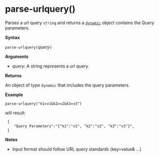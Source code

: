 # parse-urlquery()

Parses a url query `string` and returns a [`dynamic`](./scalar-data-types/dynamic.md) object contains the Query parameters.

**Syntax**

`parse-urlquery(`*query*`)`

**Arguments**

* *query*: A string represents a url query.

**Returns**

An object of type `dynamic` that includes the query parameters.

**Example**

```kusto
parse-urlquery("k1=v1&k2=v2&k3=v3")
```

will result:

```
 {
 	"Query Parameters":"{"k1":"v1", "k2":"v2", "k3":"v3"}",
 }
```

**Notes**

* Input format should follow URL query standards (key=value& ...)
 


